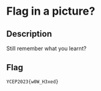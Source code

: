 Flag in a picture?
===

## Description
Still remember what you learnt?


## Flag
```
YCEP2023{w0W_H3xed}
```